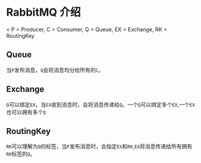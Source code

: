 # RabbitMQ 介绍
< P = Producer, C = Consumer, Q = Queue, EX = Exchange, RK = RoutingKey

## Queue
当`P`发布消息，`Q`会将消息均分给所有的`C`。

## Exchange
`Q`可以绑定`EX`，当`EX`收到消息时，会将消息传递给`Q`。一个`Q`可以绑定多个`EX`,一个`EX`也可以拥有多个`Q`

## RoutingKey
`RK`可以理解为`Q`的标签，当`P`发布消息时，会指定`EX`和`RK`,`EX`将消息传递给所有拥有`RK`标签的`Q`。
